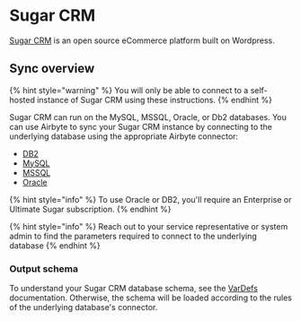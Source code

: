 # Sugar CRM

[Sugar CRM](https://www.sugarcrm.com/) is an open source eCommerce platform built on Wordpress.

## Sync overview

{% hint style="warning" %}
You will only be able to connect to a self-hosted instance of Sugar CRM using these instructions.
{% endhint %}

Sugar CRM can run on the MySQL, MSSQL, Oracle, or Db2 databases. You can use Airbyte to sync your Sugar CRM instance by connecting to the underlying database using the appropriate Airbyte connector:

* [DB2](db2.md)
* [MySQL](mysql.md)
* [MSSQL](mssql.md)
* [Oracle](oracle.md)

{% hint style="info" %}
To use Oracle or DB2, you'll require an Enterprise or Ultimate Sugar subscription.
{% endhint %}

{% hint style="info" %}
Reach out to your service representative or system admin to find the parameters required to connect to the underlying database
{% endhint %}

### Output schema

To understand your Sugar CRM database schema, see the [VarDefs](https://support.sugarcrm.com/Documentation/Sugar\_Developer/Sugar\_Developer\_Guide\_11.0/Data\_Framework/Vardefs/) documentation. Otherwise, the schema will be loaded according to the rules of the underlying database's connector.
